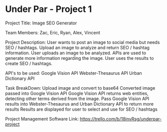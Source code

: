 # Under Par - Project 1

Project Title: Image SEO Generator

Team Members: Zac, Eric, Ryan, Alex, Vincent

Project Description:
User wants to post an image to social media but needs SEO / hashtags.
Upload an image to analyze and return SEO / hashtag information.
User uploads an image to be analyzed.
APIs are used to generate more information regarding the image.
User uses the results to create SEO / hashtags.

API's to be used:
Google Vision API
Webster-Thesaurus API
Urban Dictionary API


Task BreakDown:
Upload image and convert to base64
Converted image passed into Google Vision API
Google Vision API returns web entities, detecting other terms derived from the image.
Pass Google Vision API results into Webster-Thesaurus and Urban Dictionary API to return more results 
Results are displayed for user to select and use for SEO / hashtags

Project Management Software Link:
https://trello.com/b/18invRsg/underpar-project
